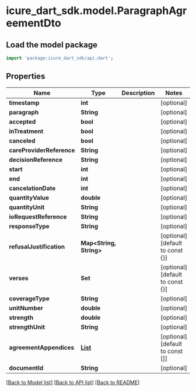 # icure_dart_sdk.model.ParagraphAgreementDto

## Load the model package
```dart
import 'package:icure_dart_sdk/api.dart';
```

## Properties
Name | Type | Description | Notes
------------ | ------------- | ------------- | -------------
**timestamp** | **int** |  | [optional] 
**paragraph** | **String** |  | [optional] 
**accepted** | **bool** |  | [optional] 
**inTreatment** | **bool** |  | [optional] 
**canceled** | **bool** |  | [optional] 
**careProviderReference** | **String** |  | [optional] 
**decisionReference** | **String** |  | [optional] 
**start** | **int** |  | [optional] 
**end** | **int** |  | [optional] 
**cancelationDate** | **int** |  | [optional] 
**quantityValue** | **double** |  | [optional] 
**quantityUnit** | **String** |  | [optional] 
**ioRequestReference** | **String** |  | [optional] 
**responseType** | **String** |  | [optional] 
**refusalJustification** | **Map<String, String>** |  | [optional] [default to const {}]
**verses** | **Set<int>** |  | [optional] [default to const {}]
**coverageType** | **String** |  | [optional] 
**unitNumber** | **double** |  | [optional] 
**strength** | **double** |  | [optional] 
**strengthUnit** | **String** |  | [optional] 
**agreementAppendices** | [**List<AgreementAppendixDto>**](AgreementAppendixDto.md) |  | [optional] [default to const []]
**documentId** | **String** |  | [optional] 

[[Back to Model list]](../README.md#documentation-for-models) [[Back to API list]](../README.md#documentation-for-api-endpoints) [[Back to README]](../README.md)


